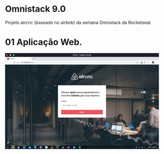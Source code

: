 # Omnistack 9.0
Projeto aircnc (baseado no airbnb) da semana Omnistack da Rocketseat

# 01 Aplicação Web.
<img src="Preview/prev07.png">
</br>
